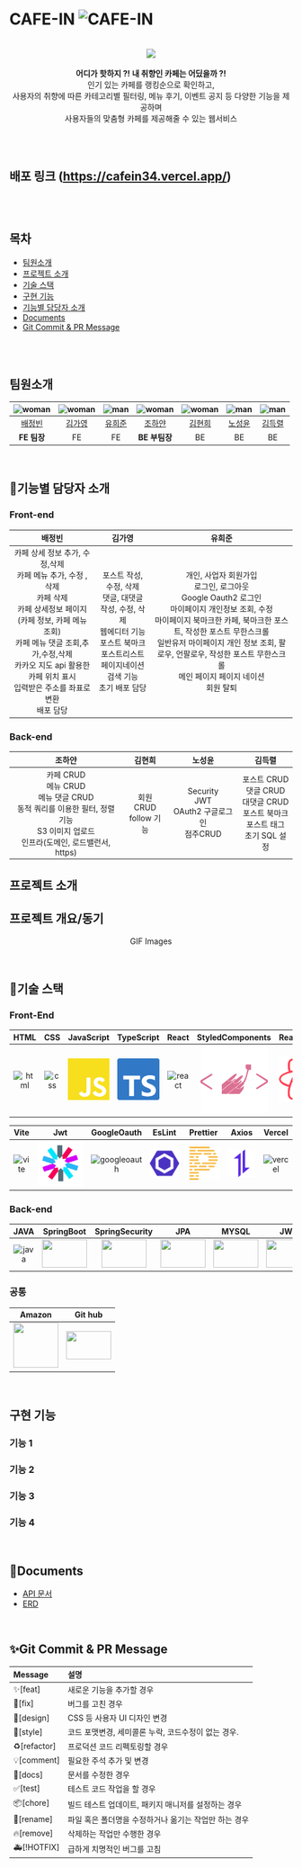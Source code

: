 
<h1>
  <span class="text">CAFE-IN</span>
  <span class="image">
    <img src="images/common/cafein.svg" alt="CAFE-IN" height="40" width="40">
  </span>
</h1>
<p align="center">
  <br>
  <img src="images/common/logo-sample.jpg">
  <br>
</p>



<p align="center">
  <strong>어디가 핫하지 ?! 내 취향인 카페는 어딨을까 ?!</strong> <br>
  인기 있는 카페를 랭킹순으로 확인하고,<br> 
  사용자의 취향에 따른 카테고리별 필터링, 메뉴 후기, 이벤트 공지 등 다양한 기능을 제공하며 <br>
  사용자들의 맞춤형 카페를 제공해줄 수 있는 웹서비스 
</p>

<br>
<br>

## 배포 링크 (https://cafein34.vercel.app/)

<br>
<br>

## 목차

- [팀원소개](#팀원소개)
- [프로젝트 소개](#프로젝트-소개)
- [기술 스택](#💎기술-스택)
- [구현 기능](#구현-기능)
- [기능별 담당자 소개](#🔎기능별-담당자-소개)
- [Documents](#📄Documents)
- [Git Commit & PR Message](#✨Git-Commit-&-PR-Message)

<br>
<br>

## 팀원소개

|  ![woman] |  ![woman] |  ![man]   |  ![woman] |  ![woman] |  ![man]   |  ![man]   |
| :-------: | :-------: | :-------: | :-------: | :-------: | :-------: | :-------: |
|   [배정빈](https://github.com/baejb)  |   [김가영](https://github.com/sogood17)  |   [유희준](https://github.com/yuheejone)   |  [조하얀](https://github.com/cwhite723)   |  [김현희](https://github.com/hellok09)   |  [노성윤](https://github.com/NOHSUNGYOON)   |  [김득렬](https://github.com/RYEOL-KIM)   |
|  **FE 팀장**  |    FE     |    FE     | **BE 부팀장** |     BE    |    BE     |    BE     |

<br>

## 🔎기능별 담당자 소개

### Front-end
|배정빈|김가영|유희준|
|:-------:|:-------:|:-------:|
| 카페 상세 정보 추가, 수정,삭제<br>카페 메뉴 추가, 수정 ,삭제<br>카페 삭제<br>카페 상세정보 페이지(카페 정보, 카페 메뉴 조회)<br>카페 메뉴 댓글 조회,추가,수정,삭제<br>카카오 지도 api 활용한 카페 위치 표시<br>입력받은 주소를 좌표로 변환 <br>배포 담당 <br>|포스트 작성, 수정, 삭제<br>댓글, 대댓글 작성, 수정, 삭제<br>웹에디터 기능<Br>포스트 북마크<br>포스트리스트 페이지네이션<br>검색 기능<br>초기 배포 담당 <br>|개인, 사업자 회원가입<br>로그인, 로그아웃<br>Google Oauth2 로그인<br>마이페이지 개인정보 조회, 수정<br>마이페이지 북마크한 카페, 북마크한 포스트, 작성한 포스트 무한스크롤<br>일반유저 마이페이지 개인 정보 조회, 팔로우, 언팔로우, 작성한 포스트 무한스크롤<br>메인 페이지 페이지 네이션 <br>회원 탈퇴 <br> |


### Back-end
|조하얀|김현희|노성윤|김득렬|
|:-------:|:-------:|:-------:|:-------:|
| 카페 CRUD <br> 메뉴 CRUD<br>  메뉴 댓글 CRUD <br> 동적 쿼리를 이용한 필터, 정렬 기능 <br> S3 이미지 업로드 <br> 인프라(도메인, 로드밸런서, https)<br> | 회원 CRUD<br>  follow 기능 <br>| Security<br>  JWT <br>  OAuth2 구글로그인 <br>  점주CRUD <br>| 포스트 CRUD<br>  댓글 CRUD<br> 대댓글 CRUD <br>  포스트 북마크<br> 포스트 태그<br> 초기 SQL 설정<br>|

## 프로젝트 소개

<p align="justify">
  
## 프로젝트 개요/동기

</p>

<p align="center">
GIF Images
</p>

<br>

## 💎기술 스택

### Front-End

|   HTML    |    CSS    | JavaScript | TypeScript | React     | StyledComponents | ReactQuery | Recoil|
| :-------: | :-------: | :--------: | :--------: | :-------: |  :-------------: | :--------: | :----: |
|  ![html]  |  ![css]   | ![js](./images/stack/js2.svg) | ![Typescript](./images/stack/ts.svg) |![react] | ![StyledComponents](./images/stack/styledcomponents.svg)| ![ReactQuery](./images/stack/reactquery.svg)| ![Recoil]| 

|   Vite    |    Jwt    | GoogleOauth |  EsLint   |  Prettier  | Axios | Vercel | 
| :-------: | :-------: | :--------: | :------: | :----------: |  :-------------: | :--------: |
|  ![vite](./images/stack/vite.svg)  |  ![jwt](./images/stack/jwtimg.png)   |   ![googleoauth](./images/stack/google.svg)    | ![eslint](./images/stack/eslint.svg) | ![prettier](./images/stack/prettier.svg)| ![axios](./images/stack/axios.svg)| ![vercel](./images/stack/vercel.svg)|




### Back-end
|  JAVA   |SpringBoot| SpringSecurity |  JPA   |   MYSQL   |  JWT   |
| :-----: | :-------: | :--------: | :------: | :-----: | :-----: | 
| ![java] |<img src="https://github.com/codestates-seb/seb44_main_034/assets/111395967/48fb4b1c-16db-43f5-9d72-1ac2ff7a640d" width ="80" height ="50">|<img src="https://github.com/codestates-seb/seb44_main_034/assets/111395967/3183de14-78c3-41ea-8812-f9cfc1965ece" width ="80" height ="50"> |<img src="https://github.com/codestates-seb/seb44_main_034/assets/111395967/78414aad-c1af-4bcb-a2f7-8f6703c87b96" width ="80" height ="50">  |<img src="https://github.com/codestates-seb/seb44_main_034/assets/111395967/e92edcd5-6dca-4e63-b006-2b1b7973b2dc" width ="80" height ="50"> |<img src="https://github.com/codestates-seb/seb44_main_034/assets/111395967/80fe6786-8c00-4080-890d-b2a207dc5889" width ="80" height ="50">  |

### 공통
|   Amazon| Git hub | 
| :-------: | :--------: | 
| <img src="https://github.com/codestates-seb/seb44_main_034/assets/111395967/056f2c19-eba1-43b3-ae39-860b30aaee1e" width ="80" height ="80">  |   <img src="https://github.com/codestates-seb/seb44_main_034/assets/111395967/d8741c52-c5b5-4280-b1d9-cf5a13d66b6f" width ="80" height ="50"> |




<br>

## 구현 기능

### 기능 1

### 기능 2

### 기능 3

### 기능 4



<br>

## 📄Documents

- [API 문서](https://documenter.getpostman.com/view/26575250/2s946o2oSh)
- [ERD](https://www.erdcloud.com/d/HBWEXRzvdih98w3A5)


<br>

## ✨Git Commit & PR Message

|Message|  설명       |
|:-------|:----------------|
|✨[feat]|새로운 기능을 추가할 경우|
|🐛[fix]|버그를 고친 경우|
|💄[design]|CSS 등 사용자 UI 디자인 변경|
|🎨[style]|코드 포맷변경, 세미콜론 누락, 코드수정이 없는 경우.|
|♻[refactor]|프로덕션 코드 리펙토링할 경우|
|💡[comment]|필요한 주석 추가 및 변경|
|📝[docs]|문서를 수정한 경우|
|✅[test]|테스트 코드 작업을 할 경우|
|📦[chore]|빌드 테스트 업데이트, 패키지 매니저를 설정하는 경우|
|🚚[rename]|파일 혹은 폴더명을 수정하거나 옮기는 작업만 하는 경우|
|🔥[remove]|삭제하는 작업만 수행한 경우|
|🚑[!HOTFIX]|급하게 치명적인 버그를 고침|

<p align="justify">

</p>

<br>

<!-- Icon Refernces -->

[html]: images/stack/html.svg
[js]: images/stack/javascript.svg
[react]: images/stack/react.svg
[css]: images/stack/css.svg
[java]: images/stack/java.svg
[man]: images/common/man.jpg
[woman]: images/common/woman.jpg
[cafein]: images/common/cafein.svg

